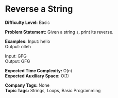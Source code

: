 # Reverse a String

**Difficulty Level:** Basic

**Problem Statement:**
Given a string `s`, print its reverse.

**Examples:**
Input: hello  
Output: olleh  

Input: GFG  
Output: GFG  

**Expected Time Complexity:** O(n)  
**Expected Auxiliary Space:** O(1)  

**Company Tags:** None  
**Topic Tags:** Strings, Loops, Basic Programming
